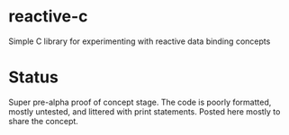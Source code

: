reactive-c
==========

Simple C library for experimenting with reactive data binding concepts

Status
======

Super pre-alpha proof of concept stage. The code is poorly formatted, mostly untested, and littered with print statements. Posted here mostly 
to share the concept.

